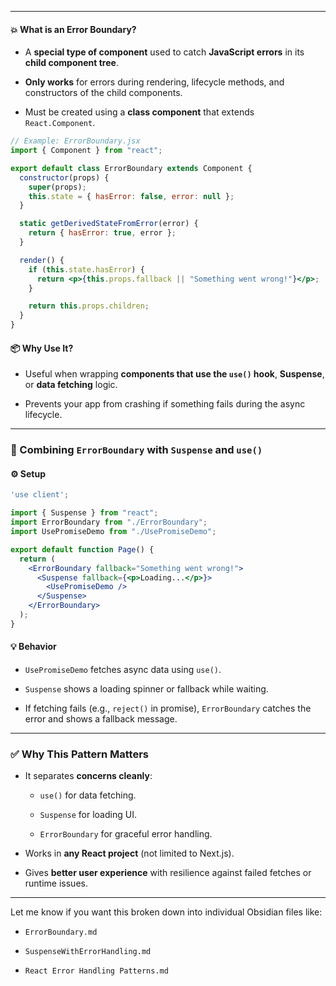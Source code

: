 
---

#### 💥 What is an Error Boundary?

- A **special type of component** used to catch **JavaScript errors** in its **child component tree**.
    
- **Only works** for errors during rendering, lifecycle methods, and constructors of the child components.
    
- Must be created using a **class component** that extends `React.Component`.
    

```jsx
// Example: ErrorBoundary.jsx
import { Component } from "react";

export default class ErrorBoundary extends Component {
  constructor(props) {
    super(props);
    this.state = { hasError: false, error: null };
  }

  static getDerivedStateFromError(error) {
    return { hasError: true, error };
  }

  render() {
    if (this.state.hasError) {
      return <p>{this.props.fallback || "Something went wrong!"}</p>;
    }

    return this.props.children;
  }
}
```

#### 📦 Why Use It?

- Useful when wrapping **components that use the `use()` hook**, **Suspense**, or **data fetching** logic.
    
- Prevents your app from crashing if something fails during the async lifecycle.
    

---

### 🧩 Combining `ErrorBoundary` with `Suspense` and `use()`

#### ⚙ Setup

```jsx
'use client';

import { Suspense } from "react";
import ErrorBoundary from "./ErrorBoundary";
import UsePromiseDemo from "./UsePromiseDemo";

export default function Page() {
  return (
    <ErrorBoundary fallback="Something went wrong!">
      <Suspense fallback={<p>Loading...</p>}>
        <UsePromiseDemo />
      </Suspense>
    </ErrorBoundary>
  );
}
```

#### 💡 Behavior

- `UsePromiseDemo` fetches async data using `use()`.
    
- `Suspense` shows a loading spinner or fallback while waiting.
    
- If fetching fails (e.g., `reject()` in promise), `ErrorBoundary` catches the error and shows a fallback message.
    

---

### ✅ Why This Pattern Matters

- It separates **concerns cleanly**:
    
    - `use()` for data fetching.
        
    - `Suspense` for loading UI.
        
    - `ErrorBoundary` for graceful error handling.
        
- Works in **any React project** (not limited to Next.js).
    
- Gives **better user experience** with resilience against failed fetches or runtime issues.
    

---

Let me know if you want this broken down into individual Obsidian files like:

- `ErrorBoundary.md`
    
- `SuspenseWithErrorHandling.md`
    
- `React Error Handling Patterns.md`
    

